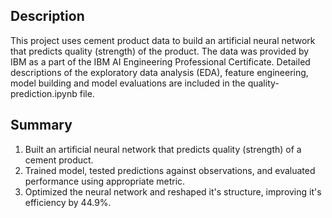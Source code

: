 ## Description
This project uses cement product data to build an artificial neural network that predicts quality (strength) of the product. The data was provided by IBM as a part of the IBM AI Engineering Professional Certificate.
Detailed descriptions of the exploratory data analysis (EDA), feature engineering, model building and model evaluations are included in the quality-prediction.ipynb file.

## Summary
1. Built an artificial neural network that predicts quality (strength) of a cement product.
2. Trained model, tested predictions against observations, and evaluated performance using appropriate metric.
3. Optimized the neural network and reshaped it's structure, improving it's efficiency by 44.9%.
